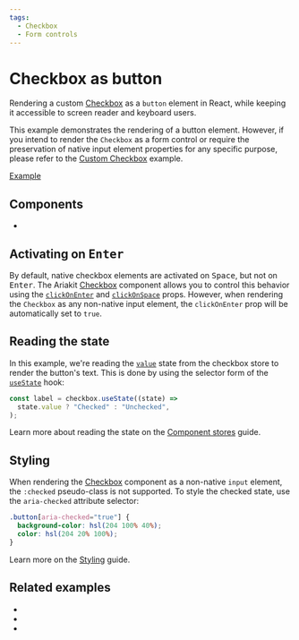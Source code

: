 ```yaml
---
tags:
  - Checkbox
  - Form controls
---
```


# Checkbox as button

<div data-description>

Rendering a custom <a href="/components/checkbox">Checkbox</a> as a <code>button</code> element in React, while keeping it accessible to screen reader and keyboard users.

</div>

<div data-tags></div>

<aside data-type="note" title="Need to render a native checkbox element?">

This example demonstrates the rendering of a button element. However, if you intend to render the `Checkbox` as a form control or require the preservation of native input element properties for any specific purpose, please refer to the [Custom Checkbox](/examples/checkbox-custom) example.

</aside>

<a href="./index.tsx" data-playground>Example</a>

## Components

<div data-cards="components">

- [](/components/checkbox)

</div>

## Activating on <kbd>Enter</kbd>

By default, native checkbox elements are activated on <kbd>Space</kbd>, but not on <kbd>Enter</kbd>. The Ariakit [Checkbox](/components/checkbox) component allows you to control this behavior using the [`clickOnEnter`](/reference/checkbox#clickonenter) and [`clickOnSpace`](/reference/checkbox#clickonspace) props. However, when rendering the `Checkbox` as any non-native input element, the `clickOnEnter` prop will be automatically set to `true`.

## Reading the state

In this example, we're reading the [`value`](/reference/use-checkbox-store#value) state from the checkbox store to render the button's text. This is done by using the selector form of the [`useState`](/reference/use-checkbox-store#usestate) hook:

```jsx
const label = checkbox.useState((state) =>
  state.value ? "Checked" : "Unchecked",
);
```

Learn more about reading the state on the [Component stores](/guide/component-stores#reading-the-state) guide.

## Styling

When rendering the [Checkbox](/components/checkbox) component as a non-native `input` element, the `:checked` pseudo-class is not supported. To style the checked state, use the `aria-checked` attribute selector:

```css
.button[aria-checked="true"] {
  background-color: hsl(204 100% 40%);
  color: hsl(204 20% 100%);
}
```

Learn more on the [Styling](/guide/styling) guide.

## Related examples

<div data-cards="examples">

- [](/examples/checkbox-custom)
- [](/examples/checkbox-group)
- [](/examples/menu-item-checkbox)

</div>
